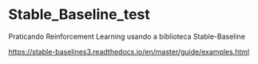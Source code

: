 # Stable_Baseline_test

Praticando Reinforcement Learning usando a biblioteca Stable-Baseline

https://stable-baselines3.readthedocs.io/en/master/guide/examples.html
